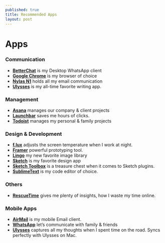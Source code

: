 ```yaml
---
published: true
title: Recommended Apps
layout: post
---
```

# Apps

### Communication

- **[BetterChat][1]** is my Desktop WhatsApp client
- **[Google Chrome][2]** is my browser of choice
- **[Nylas N1][3]** holds all my email communication
- **[Ulysses][4]** is my all-time favorite writing app.

### Management

- **[Asana][5]** manages our company & client projects
- **[Launchbar][6]** saves me hours of clicks.
- **[Todoist][7]** manages my personal & family projects

### Design & Development

- **[f.lux][8]** adjusts the screen temperature when I work at night.
- **[Framer][9]** powerful prototyping tool.
- **[Lingo][10]** my new favorite image library
- **[Sketch][11]** is my favorite design app
- **[Sketch Toolbox][12]** is a treasure chest when it comes to Sketch plugins.
- **[SublimeText][13]** is my code editor of choice.

### Others

- **[RescueTime][14]** gives me plenty of insights, how I waste my time online.

### Mobile Apps

- **[AirMail][15]** is my mobile Email client.
- **[WhatsApp][16]** let’s communicate with family & friends
- **[Ulysses][17]** captures all my thoughts when I spent time on the road. Syncs perfectly with Ulysses on Mac.

[1]:	http://appgineers.de/whatsapp
[2]:	http://google.com/chrome
[3]:	http://nylas.com/n1
[4]:	http://www.ulyssesapp.com
[5]:	http://asana.com
[6]:	http://launchbar.com
[7]:	http://todoist.com
[8]:	https://justgetflux.com
[9]:	http://framerjs.com
[10]:	http://lingoapp.com
[11]:	http://sketchapp.com
[12]:	http://sketchtoolbox.com
[13]:	http://sublimetext.com
[14]:	http://www.rescuetime.com
[15]:	http://airmail.com
[16]:	http://whatsapp.com
[17]:	http://ulyssesapp.com